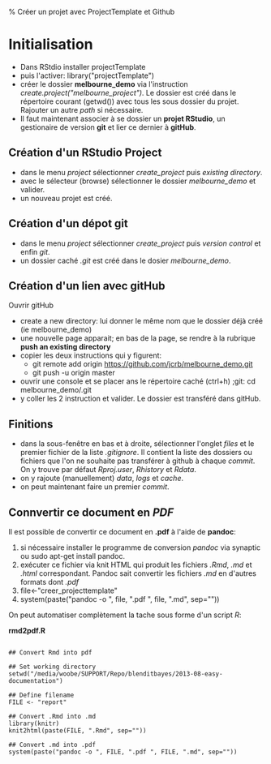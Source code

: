 % Créer un projet avec ProjectTemplate et Github

# Initialisation

- Dans RStdio installer projectTemplate
- puis l'activer: library("projectTemplate")
- créer le dossier **melbourne_demo** via l'instruction *create.project("melbourne_project")*. Le dossier est créé dans le répertoire courant (getwd()) avec tous les sous dossier du projet. Rajouter un autre *path* si nécessaire.
- Il faut maintenant associer à se dossier un **projet RStudio**, un gestionaire de version **git** et lier ce dernier à **gitHub**.

Création d'un RStudio Project
-----------------------------
- dans le menu *project* sélectionner *create_project* puis *existing directory*.
- avec le sélecteur (browse) sélectionner le dossier *melbourne_demo* et valider.
- un nouveau projet est créé.

Création d'un dépot git
-----------------------
- dans le menu *project* sélectionner *create_project* puis *version control* et enfin *git*.
- un dossier caché *.git* est créé dans le dosier *melbourne_demo*.

Création d'un lien avec gitHub
------------------------------
Ouvrir gitHub
- create a new directory: lui donner le même nom que le dossier déjà créé (ie melbourne_demo)
- une nouvelle page apparait; en bas de la page, se rendre à la rubrique **push an existing directory**
- copier les deux instructions qui y figurent:
  - git remote add origin https://github.com/jcrb/melbourne_demo.git
  - git push -u origin master
- ouvrir une console et se placer ans le répertoire caché (ctrl+h) ;git: cd melbourne_demo/.git
- y coller les 2 instruction et valider. Le dossier est transféré dans gitHub.

Finitions
---------
- dans la sous-fenêtre en bas et à droite, sélectionner l'onglet *files* et le premier fichier de la liste *.gitignore*. Il contient la liste des dossiers ou fichiers que l'on ne souhaite pas transférer à github à chaque *commit*. On y trouve par défaut *Rproj.user*, *Rhistory* et *Rdata*.
- on y rajoute (manuellement) *data*, *logs* et *cache*.
- on peut maintenant faire un premier *commit*.

Connvertir ce document en *PDF*
-------------------------------
Il est possible de convertir ce document en **.pdf** à l'aide de **pandoc**:

1. si nécessaire installer le programme de conversion *pandoc* via synaptic ou sudo apt-get install pandoc.
2. exécuter ce fichier via knit HTML qui produit les fichiers *.Rmd*, *.md* et *.html* correspondant. Pandoc sait convertir les fichiers *.md* en d'autres formats dont *.pdf*
3. file<-"creer_projecttemplate"
4. system(paste("pandoc -o ", file, ".pdf ", file, ".md", sep=""))

On peut automatiser complètement la tache sous forme d'un script *R*:

**rmd2pdf.R**
```{}

## Convert Rmd into pdf

## Set working directory
setwd("/media/woobe/SUPPORT/Repo/blenditbayes/2013-08-easy-documentation")

## Define filename
FILE <- "report"

## Convert .Rmd into .md
library(knitr)
knit2html(paste(FILE, ".Rmd", sep=""))

## Convert .md into .pdf
system(paste("pandoc -o ", FILE, ".pdf ", FILE, ".md", sep=""))
```
